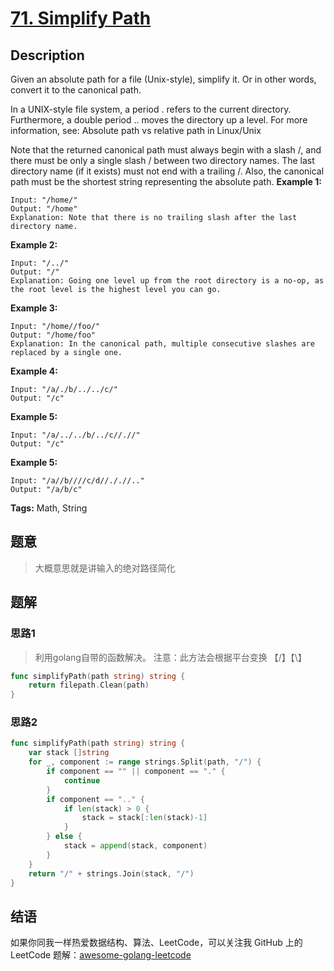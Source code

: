 # [71. Simplify Path][title]

## Description

Given an absolute path for a file (Unix-style), simplify it. Or in other words, convert it to the canonical path.

In a UNIX-style file system, a period . refers to the current directory. Furthermore, a double period .. moves the directory up a level. For more information, see: Absolute path vs relative path in Linux/Unix

Note that the returned canonical path must always begin with a slash /, and there must be only a single slash / between two directory names. The last directory name (if it exists) must not end with a trailing /. Also, the canonical path must be the shortest string representing the absolute path.
**Example 1:**

```
Input: "/home/"
Output: "/home"
Explanation: Note that there is no trailing slash after the last directory name.
```

**Example 2:**

```
Input: "/../"
Output: "/"
Explanation: Going one level up from the root directory is a no-op, as the root level is the highest level you can go.
```

**Example 3:**

```
Input: "/home//foo/"
Output: "/home/foo"
Explanation: In the canonical path, multiple consecutive slashes are replaced by a single one.
```

**Example 4:**

```
Input: "/a/./b/../../c/"
Output: "/c"
```

**Example 5:**

```
Input: "/a/../../b/../c//.//"
Output: "/c"
```
**Example 5:**

```
Input: "/a//b////c/d//././/.."
Output: "/a/b/c"
```

**Tags:** Math, String

## 题意
>大概意思就是讲输入的绝对路径简化

## 题解

### 思路1
> 利用golang自带的函数解决。
> 注意：此方法会根据平台变换 【/】【\】
```go
func simplifyPath(path string) string {
	return filepath.Clean(path)
}
```

### 思路2
> 
```go
func simplifyPath(path string) string {
	var stack []string
	for _, component := range strings.Split(path, "/") {
		if component == "" || component == "." {
			continue
		}
		if component == ".." {
			if len(stack) > 0 {
				stack = stack[:len(stack)-1]
			}
		} else {
			stack = append(stack, component)
		}
	}
	return "/" + strings.Join(stack, "/")
}
```

## 结语

如果你同我一样热爱数据结构、算法、LeetCode，可以关注我 GitHub 上的 LeetCode 题解：[awesome-golang-leetcode][me]

[title]: hhttps://leetcode.com/problems/simplify-path/
[me]: https://github.com/kylesliu/awesome-golang-leetcode
